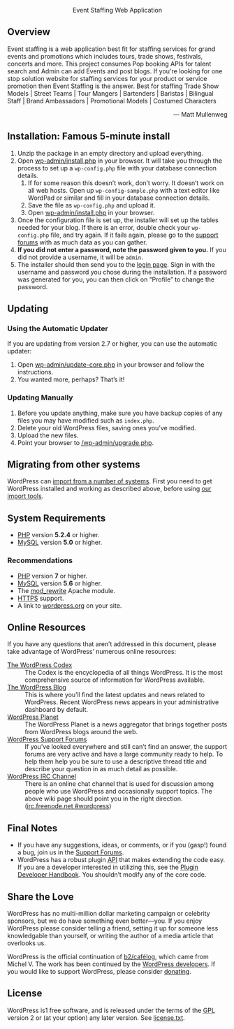
<html>
<head>
	<meta name="viewport" content="width=device-width" />
	<meta http-equiv="Content-Type" content="text/html; charset=utf-8" />
	<title>WordPress &#8250; ReadMe</title>
	<link rel="stylesheet" href="wp-admin/css/install.css?ver=20100228" type="text/css" />
</head>
<body>

<p style="text-align: center">Event Staffing Web Application</p>

<h2>Overview</h2>
<p>Event staffing is a web application best fit for staffing services for grand events and promotions which includes tours, trade shows, festivals, concerts and more. This project consumes Pop booking APIs for talent search and Admin can add Events and post blogs. If you're looking for one stop solution website for staffing services for your product or service promotion then Event Staffing is the answer. Best for staffing Trade Show Models | Street Teams | Tour Mangers | Bartenders | Baristas | Bilingual Staff | Brand Ambassadors | Promotional Models | Costumed Characters </p>
<p style="text-align: right">&#8212; Matt Mullenweg</p>

<h2>Installation: Famous 5-minute install</h2>
<ol>
	<li>Unzip the package in an empty directory and upload everything.</li>
	<li>Open <span class="file"><a href="wp-admin/install.php">wp-admin/install.php</a></span> in your browser. It will take you through the process to set up a <code>wp-config.php</code> file with your database connection details.
		<ol>
			<li>If for some reason this doesn&#8217;t work, don&#8217;t worry. It doesn&#8217;t work on all web hosts. Open up <code>wp-config-sample.php</code> with a text editor like WordPad or similar and fill in your database connection details.</li>
			<li>Save the file as <code>wp-config.php</code> and upload it.</li>
			<li>Open <span class="file"><a href="wp-admin/install.php">wp-admin/install.php</a></span> in your browser.</li>
		</ol>
	</li>
	<li>Once the configuration file is set up, the installer will set up the tables needed for your blog. If there is an error, double check your <code>wp-config.php</code> file, and try again. If it fails again, please go to the <a href="https://wordpress.org/support/" title="WordPress support">support forums</a> with as much data as you can gather.</li>
	<li><strong>If you did not enter a password, note the password given to you.</strong> If you did not provide a username, it will be <code>admin</code>.</li>
	<li>The installer should then send you to the <a href="wp-login.php">login page</a>. Sign in with the username and password you chose during the installation. If a password was generated for you, you can then click on &#8220;Profile&#8221; to change the password.</li>
</ol>

<h2>Updating</h2>
<h3>Using the Automatic Updater</h3>
<p>If you are updating from version 2.7 or higher, you can use the automatic updater:</p>
<ol>
	<li>Open <span class="file"><a href="wp-admin/update-core.php">wp-admin/update-core.php</a></span> in your browser and follow the instructions.</li>
	<li>You wanted more, perhaps? That&#8217;s it!</li>
</ol>

<h3>Updating Manually</h3>
<ol>
	<li>Before you update anything, make sure you have backup copies of any files you may have modified such as <code>index.php</code>.</li>
	<li>Delete your old WordPress files, saving ones you&#8217;ve modified.</li>
	<li>Upload the new files.</li>
	<li>Point your browser to <span class="file"><a href="wp-admin/upgrade.php">/wp-admin/upgrade.php</a>.</span></li>
</ol>

<h2>Migrating from other systems</h2>
<p>WordPress can <a href="https://codex.wordpress.org/Importing_Content">import from a number of systems</a>. First you need to get WordPress installed and working as described above, before using <a href="wp-admin/import.php" title="Import to WordPress">our import tools</a>.</p>

<h2>System Requirements</h2>
<ul>
	<li><a href="https://secure.php.net/">PHP</a> version <strong>5.2.4</strong> or higher.</li>
	<li><a href="https://www.mysql.com/">MySQL</a> version <strong>5.0</strong> or higher.</li>
</ul>

<h3>Recommendations</h3>
<ul>
	<li><a href="https://secure.php.net/">PHP</a> version <strong>7</strong> or higher.</li>
	<li><a href="https://www.mysql.com/">MySQL</a> version <strong>5.6</strong> or higher.</li>
	<li>The <a href="https://httpd.apache.org/docs/2.2/mod/mod_rewrite.html">mod_rewrite</a> Apache module.</li>
	<li><a href="https://wordpress.org/news/2016/12/moving-toward-ssl/">HTTPS</a> support.</li>
	<li>A link to <a href="https://wordpress.org/">wordpress.org</a> on your site.</li>
</ul>

<h2>Online Resources</h2>
<p>If you have any questions that aren&#8217;t addressed in this document, please take advantage of WordPress&#8217; numerous online resources:</p>
<dl>
	<dt><a href="https://codex.wordpress.org/">The WordPress Codex</a></dt>
		<dd>The Codex is the encyclopedia of all things WordPress. It is the most comprehensive source of information for WordPress available.</dd>
	<dt><a href="https://wordpress.org/news/">The WordPress Blog</a></dt>
		<dd>This is where you&#8217;ll find the latest updates and news related to WordPress. Recent WordPress news appears in your administrative dashboard by default.</dd>
	<dt><a href="https://planet.wordpress.org/">WordPress Planet</a></dt>
		<dd>The WordPress Planet is a news aggregator that brings together posts from WordPress blogs around the web.</dd>
	<dt><a href="https://wordpress.org/support/">WordPress Support Forums</a></dt>
		<dd>If you&#8217;ve looked everywhere and still can&#8217;t find an answer, the support forums are very active and have a large community ready to help. To help them help you be sure to use a descriptive thread title and describe your question in as much detail as possible.</dd>
	<dt><a href="https://codex.wordpress.org/IRC">WordPress <abbr title="Internet Relay Chat">IRC</abbr> Channel</a></dt>
		<dd>There is an online chat channel that is used for discussion among people who use WordPress and occasionally support topics. The above wiki page should point you in the right direction. (<a href="irc://irc.freenode.net/wordpress">irc.freenode.net #wordpress</a>)</dd>
</dl>

<h2>Final Notes</h2>
<ul>
	<li>If you have any suggestions, ideas, or comments, or if you (gasp!) found a bug, join us in the <a href="https://wordpress.org/support/">Support Forums</a>.</li>
	<li>WordPress has a robust plugin <abbr title="application programming interface">API</abbr> that makes extending the code easy. If you are a developer interested in utilizing this, see the <a href="https://developer.wordpress.org/plugins/">Plugin Developer Handbook</a>. You shouldn&#8217;t modify any of the core code.</li>
</ul>

<h2>Share the Love</h2>
<p>WordPress has no multi-million dollar marketing campaign or celebrity sponsors, but we do have something even better&#8212;you. If you enjoy WordPress please consider telling a friend, setting it up for someone less knowledgable than yourself, or writing the author of a media article that overlooks us.</p>

<p>WordPress is the official continuation of <a href="http://cafelog.com/">b2/caf&#233;log</a>, which came from Michel V. The work has been continued by the <a href="https://wordpress.org/about/">WordPress developers</a>. If you would like to support WordPress, please consider <a href="https://wordpress.org/donate/" title="Donate to WordPress">donating</a>.</p>

<h2>License</h2>
<p>WordPress is1 free software, and is released under the terms of the <abbr title="GNU General Public License">GPL</abbr> version 2 or (at your option) any later version. See <a href="license.txt">license.txt</a>.</p>

</body>
</html>
